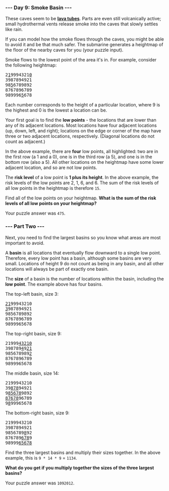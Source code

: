 ### --- Day 9: Smoke Basin ---

These caves seem to be [**lava tubes**](https://en.wikipedia.org/wiki/Lava_tube). Parts are even still volcanically active; small hydrothermal vents release smoke into the caves that slowly settles like rain.

If you can model how the smoke flows through the caves, you might be able to avoid it and be that much safer. The submarine generates a heightmap of the floor of the nearby caves for you (your puzzle input).

Smoke flows to the lowest point of the area it's in. For example, consider the following heightmap:

<pre>
2<u>1</u>9994321<u>0</u>
3987894921
98<u>5</u>6789892
8767896789
989996<u>5</u>678
</pre>

Each number corresponds to the height of a particular location, where 9 is the highest and 0 is the lowest a location can be.

Your first goal is to find the **low points** - the locations that are lower than any of its adjacent locations. Most locations have four adjacent locations (up, down, left, and right); locations on the edge or corner of the map have three or two adjacent locations, respectively. (Diagonal locations do not count as adjacent.)

In the above example, there are **four** low points, all highlighted: two are in the first row (a 1 and a 0), one is in the third row (a 5), and one is in the bottom row (also a 5). All other locations on the heightmap have some lower adjacent location, and so are not low points.

The **risk level** of a low point is **1 plus its height**. In the above example, the risk levels of the low points are 2, 1, 6, and 6. The sum of the risk levels of all low points in the heightmap is therefore `15`.

Find all of the low points on your heightmap. **What is the sum of the risk levels of all low points on your heightmap?**

Your puzzle answer was `475`.

### --- Part Two ---

Next, you need to find the largest basins so you know what areas are most important to avoid.

A **basin** is all locations that eventually flow downward to a single low point. Therefore, every low point has a basin, although some basins are very small. Locations of height 9 do not count as being in any basin, and all other locations will always be part of exactly one basin.

The **size** of a basin is the number of locations within the basin, including the **low point**. The example above has four basins.

The top-left basin, size 3:

<pre>
<u>21</u>99943210
<u>3</u>987894921
9856789892
8767896789
9899965678
</pre>

The top-right basin, size 9:

<pre>
21999<u>43210</u>
398789<u>4</u>9<u>21</u>
985678989<u>2</u>
8767896789
9899965678
</pre>

The middle basin, size 14:

<pre>
2199943210
39<u>878</u>94921
9<u>85678</u>9892
<u>87678</u>96789
9<u>8</u>99965678
</pre>

The bottom-right basin, size 9:

<pre>
2199943210
3987894921
9856789<u>8</u>92
876789<u>678</u>9
98999<u>65678</u>
</pre>

Find the three largest basins and multiply their sizes together. In the above example, this is `9 * 14 * 9` = `1134`.

**What do you get if you multiply together the sizes of the three largest basins?**

Your puzzle answer was `1092012`.
